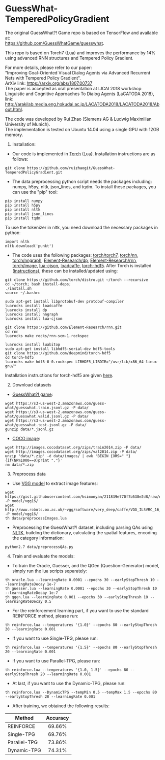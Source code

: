 # GuessWhat-TemperedPolicyGradient

The original GuessWhat?! Game repo is based on TensorFlow and available at:  
https://github.com/GuessWhatGame/guesswhat.  

This repo is based on Torch7 (Lua) and improves the performance by 14% using advanced RNN structures and Tempered Policy Gradient.  

For more details, please refer to our paper:  
"Improving Goal-Oriented Visual Dialog Agents via Advanced Recurrent Nets with Tempered Policy Gradient".  
ArXiv link: https://arxiv.org/abs/1807.00737  
The paper is accepted as oral presentation at IJCAI 2018 workshop Linguistic and Cognitive Approaches To Dialog Agents (LaCATODA 2018), link: http://arakilab.media.eng.hokudai.ac.jp/LACATODA2018/LACATODA2018/About.html.  

The code was developed by Rui Zhao (Siemens AG & Ludwig Maximilian University of Munich).  
The implementation is tested on Ubuntu 14.04 using a single GPU with 12GB memory.  

1. Installation:  

- Our code is implemented in [Torch][1] (Lua). Installation instructions are as follows:

```
git clone https://github.com/ruizhaogit/GuessWhat-TemperedPolicyGradient.git
```

- The data preprocessing python script needs the packages including: numpy, h5py, nltk, json_lines, and tqdm.
To install these packages, you can use the "pip" tool:

```
pip install numpy
pip install h5py
pip install nltk
pip install json_lines
pip install tqdm
``` 

To use the tokenizer in nltk, you need download the necessary packages in python:
```
import nltk
nltk.download('punkt')
```

- The code uses the following packages: [torch/torch7][2], [torch/nn][3], [torch/nngraph][4], [Element-Research/dp][15], [Element-Research/rnn][5], [torch/image][6], [lua-cjson][7], [loadcaffe][8], [torch-hdf5][9]. After Torch is installed ([instructions][14]), these can be installed/updated using:

```
git clone https://github.com/torch/distro.git ~/torch --recursive
cd ~/torch; bash install-deps;
./install.sh
source ~/.bashrc

sudo apt-get install libprotobuf-dev protobuf-compiler
luarocks install loadcaffe
luarocks install dp
luarocks install nngraph
luarocks install lua-cjson

git clone https://github.com/Element-Research/rnn.git
cd rnn
luarocks make rocks/rnn-scm-1.rockspec

luarocks install luabitop
sudo apt-get install libhdf5-serial-dev hdf5-tools
git clone https://github.com/deepmind/torch-hdf5
cd torch-hdf5
luarocks make hdf5-0-0.rockspec LIBHDF5_LIBDIR="/usr/lib/x86_64-linux-gnu/"
```

Installation instructions for torch-hdf5 are given [here][9].

2. Download datasets
- [GuessWhat?! game][10]:  
```
wget https://s3-us-west-2.amazonaws.com/guess-what/guesswhat.train.jsonl.gz -P data/ 
wget https://s3-us-west-2.amazonaws.com/guess-what/guesswhat.valid.jsonl.gz -P data/  
wget https://s3-us-west-2.amazonaws.com/guess-what/guesswhat.test.jsonl.gz -P data/  
gunzip data/*.jsonl.gz
```  

- [COCO image][11]:  
```
wget http://images.cocodataset.org/zips/train2014.zip -P data/  
wget http://images.cocodataset.org/zips/val2014.zip -P data/  
unzip 'data/*.zip' -d data/images/ | awk 'BEGIN {ORS=" "} {if(NR%1000==0)print "."}'  
rm data/*.zip  
```

3. Preprocess data
- Use [VGG model][12] to extract image features:
```
wget https://gist.githubusercontent.com/ksimonyan/211839e770f7b538e2d8/raw/ded9363bd93ec0c770134f4e387d8aaaaa2407ce/VGG_ILSVRC_16_layers_deploy.prototxt -P model/vgg16/  
wget http://www.robots.ox.ac.uk/~vgg/software/very_deep/caffe/VGG_ILSVRC_16_layers.caffemodel -P model/vgg16/
th data/preprocessImages.lua
```

- Preprocessing the GuessWhat?! dataset, including parsing QAs using [NLTK][13], building the dictionary, calculating the spatial features, encoding the category information:
```
python2.7 data/preprocessQAs.py
```

4. Train and evaluate the models:
- To train the Oracle, Guesser, and the QGen (Question-Generator) model, simply run the lua scripts separately:
```
th oracle.lua --learningRate 0.0001 --epochs 30 --earlyStopThresh 10 --learningRateDecay 1e-7
th guesser.lua --learningRate 0.0001 --epochs 30 --earlyStopThresh 10 --learningRateDecay 1e-7
th qgen.lua --learningRate 0.001 --epochs 30 --earlyStopThresh 10 --learningRateDecay 0.5
```
- For the reinforcement learning part, if you want to use the standard REINFORCE method, please run:
```
th reinforce.lua --temperatures '{1.0}' --epochs 80 --earlyStopThresh 20 --learningRate 0.001
```
- If you want to use Single-TPG, please run:
```
th reinforce.lua --temperatures '{1.5}' --epochs 80 --earlyStopThresh 20 --learningRate 0.001
```
- If you want to use Parallel-TPG, please run:
```
th reinforce.lua --temperatures '{1.0, 1.5}' --epochs 80 --earlyStopThresh 20 --learningRate 0.001
```
- At last, if you want to use the Dynamic-TPG, please run:
```
th reinforce.lua --DynamicTPG --tempMin 0.5 --tempMax 1.5 --epochs 80 --earlyStopThresh 20 --learningRate 0.001
```
- After training, we obtained the following results:

| Method| Accuracy  |
| --------  |:-----:|
| REINFORCE   | 69.66% |
| Single-TPG     | 69.76% |
| Parallel-TPG   | 73.86%|
| Dynamic-TPG   | 74.31%| 

[1]: http://torch.ch/
[2]: https://github.com/torch/torch7
[3]: https://github.com/torch/nn
[4]: https://github.com/torch/nngraph
[5]: https://github.com/Element-Research/rnn/
[6]: https://github.com/torch/image
[7]: https://luarocks.org/modules/luarocks/lua-cjson
[8]: https://github.com/szagoruyko/loadcaffe
[9]: https://github.com/deepmind/torch-hdf5
[10]: https://guesswhat.ai 
[11]: http://cocodataset.org 
[12]: https://gist.github.com/ksimonyan/211839e770f7b538e2d8/
[13]: http://www.nltk.org/
[14]: http://torch.ch/docs/getting-started.html#_
[15]: https://github.com/nicholas-leonard/dp